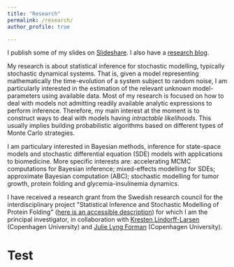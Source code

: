 ```yaml
---
title: "Research"
permalink: /research/
author_profile: true

---
```




I publish some of my slides on [Slideshare](http://www.slideshare.net/UmbertoPicchini). I also have a [research blog](https://umbertopicchini.wordpress.com/).

My research is about statistical inference for stochastic modelling, typically stochastic dynamical systems. That is, given a model representing mathematically the time-evolution of a system subject to random noise, I am particularly interested in the estimation of the relevant unknown model-parameters using available data.
Most of my research is focused on how to deal with models not admitting readily available analytic expressions to perform inference. Therefore, my main interest at the moment is to construct ways to deal with models having _intractable likelihoods_. This usually implies building probabilistic algorithms based on different types of Monte Carlo strategies.

I am particulary interested in Bayesian methods, inference for state-space models and stochastic differential equation (SDE) models with applications to biomedicine. More specific interests are: accelerating MCMC computations for Bayesian inference; mixed-effects modelling for SDEs; approximate Bayesian computation (ABC); stochastic modelling for tumor growth, protein folding and glycemia-insulinemia dynamics.

I have received a research grant from the Swedish research council for the interdisciplinary project "Statistical Inference and Stochastic Modelling of Protein Folding" ([here is an accessible description](http://www.maths.lu.se/index.php?id=85411)) for which I am the principal investigator, in collaboration with [Kresten Lindorff-Larsen](http://research.ku.dk/search/?pure=en/persons/174843) (Copenhagen University) and [Julie Lyng Forman](http://biostat.ku.dk/staff_/?pure=en/persons/164838) (Copenhagen University). 

Test
======
